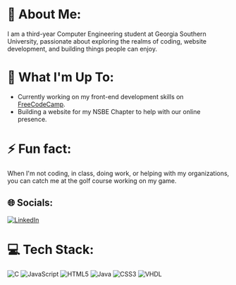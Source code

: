 # 💫 About Me:
I am a third-year Computer Engineering student at Georgia Southern University, passionate about exploring the realms of coding, website development, and building things people can enjoy.

# 🚀 What I'm Up To:
* Currently working on my front-end development skills on [FreeCodeCamp](https://www.freecodecamp.org/).
* Building a website for my NSBE Chapter to help with our online presence.

# ⚡ Fun fact:
When I'm not coding, in class, doing work, or helping with my organizations, you can catch me at the golf course working on my game.

## 🌐 Socials:
[![LinkedIn](https://img.shields.io/badge/LinkedIn-%230077B5.svg?logo=linkedin&logoColor=white)](https://www.linkedin.com/in/jaylenmonroe/)

# 💻 Tech Stack:
![C](https://img.shields.io/badge/c-%2300599C.svg?style=for-the-badge&logo=c&logoColor=white) ![JavaScript](https://img.shields.io/badge/javascript-%23323330.svg?style=for-the-badge&logo=javascript&logoColor=%23F7DF1E) ![HTML5](https://img.shields.io/badge/html5-%23E34F26.svg?style=for-the-badge&logo=html5&logoColor=white) ![Java](https://img.shields.io/badge/java-%23ED8B00.svg?style=for-the-badge&logo=openjdk&logoColor=white) ![CSS3](https://img.shields.io/badge/css3-%231572B6.svg?style=for-the-badge&logo=css3&logoColor=white) ![VHDL](https://camo.githubusercontent.com/5906ce06dbe7fa4d37858b22a4a2168a9a428eea846e1e1905df5363b6c55773/68747470733a2f2f696d672e736869656c64732e696f2f62616467652f5648444c2d2532333443373039442e7376673f7374796c653d666f722d7468652d6261646765266c6f676f3d56266c6f676f436f6c6f723d7768697465)
